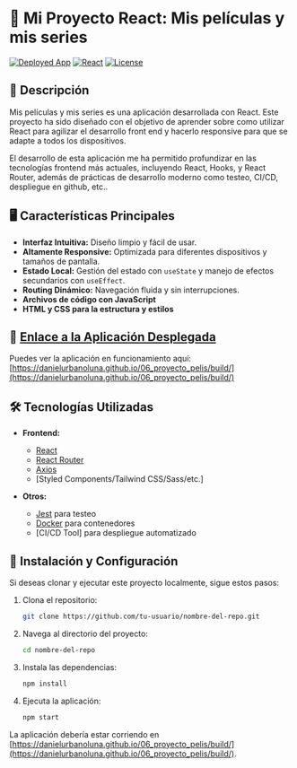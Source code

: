 # 🌟 Mi Proyecto React: Mis películas y mis series

[![Deployed App](https://img.shields.io/badge/App-Online-brightgreen)]([https://enlace-a-tu-app-desplegada.com](https://danielurbanoluna.github.io/06_proyecto_pelis/build/))
[![React](https://img.shields.io/badge/React-v17.0.2-blue)](https://reactjs.org/)
[![License](https://img.shields.io/badge/License-MIT-yellow)](LICENSE)

## 🚀 Descripción

Mis películas y mis series es una aplicación desarrollada con React. Este proyecto ha sido diseñado con el objetivo de aprender sobre como utilizar React para agilizar el desarrollo front end y hacerlo responsive para que se adapte a todos los dispositivos.

El desarrollo de esta aplicación me ha permitido profundizar en las tecnologías frontend más actuales, incluyendo React, Hooks, y React Router, además de prácticas de desarrollo moderno como testeo, CI/CD, despliegue en github, etc..

## 🖥️ Características Principales

- **Interfaz Intuitiva:** Diseño limpio y fácil de usar.
- **Altamente Responsive:** Optimizada para diferentes dispositivos y tamaños de pantalla.
- **Estado Local:** Gestión del estado con `useState` y manejo de efectos secundarios con `useEffect`.
- **Routing Dinámico:** Navegación fluida y sin interrupciones.
- **Archivos de código con JavaScript**
- **HTML y CSS para la estructura y estilos**

## 🔗 [Enlace a la Aplicación Desplegada](https://danielurbanoluna.github.io/06_proyecto_pelis/build/)

Puedes ver la aplicación en funcionamiento aquí: [https://danielurbanoluna.github.io/06_proyecto_pelis/build/](https://danielurbanoluna.github.io/06_proyecto_pelis/build/)

## 🛠️ Tecnologías Utilizadas

- **Frontend:**
  - [React](https://reactjs.org/)
  - [React Router](https://reactrouter.com/)
  - [Axios](https://axios-http.com/)
  - [Styled Components/Tailwind CSS/Sass/etc.] 

- **Otros:**
  - [Jest](https://jestjs.io/) para testeo
  - [Docker](https://www.docker.com/) para contenedores
  - [CI/CD Tool] para despliegue automatizado

## 📄 Instalación y Configuración

Si deseas clonar y ejecutar este proyecto localmente, sigue estos pasos:

1. Clona el repositorio:
    ```bash
    git clone https://github.com/tu-usuario/nombre-del-repo.git
    ```

2. Navega al directorio del proyecto:
    ```bash
    cd nombre-del-repo
    ```

3. Instala las dependencias:
    ```bash
    npm install
    ```

4. Ejecuta la aplicación:
    ```bash
    npm start
    ```

La aplicación debería estar corriendo en [https://danielurbanoluna.github.io/06_proyecto_pelis/build/](https://danielurbanoluna.github.io/06_proyecto_pelis/build/).

